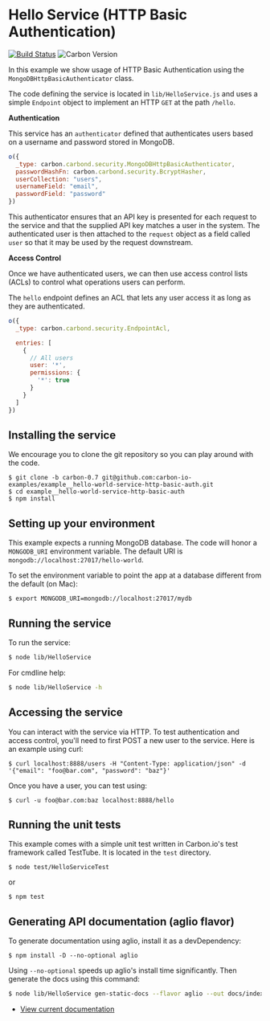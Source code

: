 # Hello Service (HTTP Basic Authentication)

[![Build Status](https://img.shields.io/travis/carbon-io-examples/example__hello-world-service-http-basic-auth/carbon-0.7.svg?style=flat-square)](https://travis-ci.org/carbon-io-examples/example__hello-world-service-http-basic-auth) ![Carbon Version](https://img.shields.io/badge/carbon--io-0.7-blue.svg?style=flat-square)

In this example we show usage of HTTP Basic Authentication using the `MongoDBHttpBasicAuthenticator` class.

The code defining the service is located in `lib/HelloService.js` and uses a simple `Endpoint` object
to implement an HTTP `GET` at the path `/hello`.

**Authentication**

This service has an `authenticator` defined that authenticates users based on a username and password stored in MongoDB.

```js
o({
  _type: carbon.carbond.security.MongoDBHttpBasicAuthenticator,
  passwordHashFn: carbon.carbond.security.BcryptHasher,
  userCollection: "users",
  usernameField: "email",
  passwordField: "password"
})
```

This authenticator ensures that an API key is presented for each request to the service and that the
supplied API key matches a user in the system. The authenticated user is then attached to the `request`
object as a field called `user` so that it may be used by the request downstream.

**Access Control**

Once we have authenticated users, we can then use access control lists (ACLs) to control what operations users can perform.

The `hello` endpoint defines an ACL that lets any user access it as long as they are authenticated.

```js
o({
  _type: carbon.carbond.security.EndpointAcl,

  entries: [
    {
      // All users
      user: '*',
      permissions: {
        '*': true
      }
    }
  ]
})
```

## Installing the service

We encourage you to clone the git repository so you can play around with the code.

```
$ git clone -b carbon-0.7 git@github.com:carbon-io-examples/example__hello-world-service-http-basic-auth.git
$ cd example__hello-world-service-http-basic-auth
$ npm install
```

## Setting up your environment

This example expects a running MongoDB database. The code will honor a `MONGODB_URI` environment variable. The default URI is `mongodb://localhost:27017/hello-world`.

To set the environment variable to point the app at a database different from the default (on Mac):

```
$ export MONGODB_URI=mongodb://localhost:27017/mydb
```

## Running the service

To run the service:

```sh
$ node lib/HelloService
```

For cmdline help:

```sh
$ node lib/HelloService -h
```

## Accessing the service

You can interact with the service via HTTP. To test authentication and access control, you'll need to first POST a new user to the service. Here is an example using curl:

```
$ curl localhost:8888/users -H "Content-Type: application/json" -d '{"email": "foo@bar.com", "password": "baz"}'
```

Once you have a user, you can test using:

```
$ curl -u foo@bar.com:baz localhost:8888/hello
```


## Running the unit tests

This example comes with a simple unit test written in Carbon.io's test framework called TestTube. It is located in the `test` directory.

```
$ node test/HelloServiceTest
```

or

```
$ npm test
```

## Generating API documentation (aglio flavor)

To generate documentation using aglio, install it as a devDependency:

```
$ npm install -D --no-optional aglio
```

Using `--no-optional` speeds up aglio's install time significantly. Then generate the docs using this command:

```sh
$ node lib/HelloService gen-static-docs --flavor aglio --out docs/index.html
```

* [View current documentation](
http://htmlpreview.github.io/?https://raw.githubusercontent.com/carbon-io-examples/example__hello-world-service-http-basic-auth/blob/carbon-0.7/docs/index.html)
